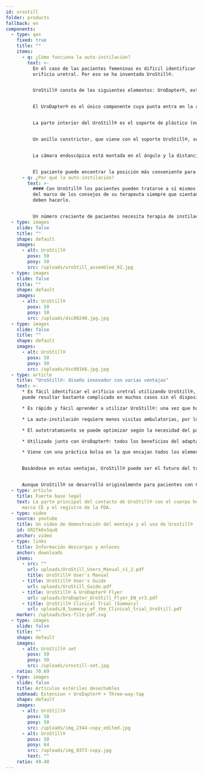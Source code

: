 ```yaml
---
id: urostill
folder: products
fallback: en
components:
  - type: qas
    fixed: true
    title: ""
    items:
      - q: ¿Cómo funciona la auto-instilación?
        text: >-
          En el caso de las pacientes femeninas es difícil identificar el
          orificio uretral. Por eso se ha inventado UroStill®.


          UroStill® consta de los siguientes elementos: UroDapter®, extensión, grifo de tres vías y soporte UroStill® (para jeringas de 50ml). Sus partes opcionales son la cámara endoscópica, la tableta y el soporte de la tableta. Puede adquirirlos con nosotros o comprarlos usted mismo en otro lugar. Para cada instilación deberá comprar elementos desechables estériles como un kit que contiene UroDapter®, extensión y grifo de tres vías.


          El UroDapter® es el único componente cuya punta entra en la abertura de la uretra para administrar la solución que se usa para tratar la vejiga. Se debe conectar una pieza de extensión al UroDapter® y el grifo de tres vías a la extensión y la jeringa. Estos dos elementos transmiten la solución de la jeringa al UroDapter®.


          La parte interior del UroStill® es el soporte de plástico (no desechable), que mantiene fuerte tanto la jeringa como la cámara endoscópica.


          Un anillo constrictor, que viene con el soporte UroStill®, se puede insertar en el soporte para que el UroStill® también se pueda utilizar con jeringas de 20 ml. (La jeringa con el medicamento no está incluida).


          La cámara endoscópica está montada en el ángulo y la distancia adecuados, por lo que puede brindar una vista perfecta de la punta del UroDapter® y la abertura uretral. (La cámara puede iluminar el orificio ya que tiene luces LED integradas). La imagen de la cámara se puede ver en cualquier teléfono inteligente compatible, tableta, PC, etc. Los dispositivos pequeños como teléfonos o tabletas se pueden colocar sobre un soporte. La cámara (6LED, micro USB, 7 mm CA00523), el soporte y el dispositivo inteligente (nuestra recomendación: Huawei Media Pad T3 8.0 16GB) son opcionales.


          El paciente puede encontrar la posición más conveniente para la autoinstilación y seguir fácilmente todo el proceso en la pantalla.
      - q: ¿Por qué la auto-instilación?
        text: >-
          #### Con UroStill® los pacientes pueden tratarse a sí mismos dentro
          del marco de los consejos de su terapeuta siempre que sientan que
          deben hacerlo.


          Un número creciente de pacientes necesita terapia de instilación intravesical en el síndrome de cistitis intersticial/dolor de vejiga que no puede ser cubierto de manera suficiente por el sistema de salud actual de ningún país. El tiempo dedicado a las visitas, las dificultades de viaje y la disponibilidad limitada de terapeutas son muy costosos para los pacientes, y el tiempo predeterminado de instilación con los terapeutas a menudo conduce a un tratamiento insuficiente o excesivo del paciente.
  - type: images
    slide: false
    title: ""
    shape: default
    images:
      - alt: UroStill®
        posx: 50
        posy: 50
        src: /uploads/uroStill_assembled_02.jpg
  - type: images
    slide: false
    title: ""
    shape: default
    images:
      - alt: UroStill®
        posx: 50
        posy: 50
        src: /uploads/dsc00240.jpg.jpg
  - type: images
    slide: false
    title: ""
    shape: default
    images:
      - alt: UroStill®
        posx: 50
        posy: 50
        src: /uploads/dsc00166.jpg.jpg
  - type: article
    title: "UroStill®: diseño innovador con varias ventajas"
    text: >-
      * Es fácil identificar el orificio uretral utilizando UroStill®, lo que
      puede resultar bastante complicado en muchos casos sin el dispositivo.

      * Es rápido y fácil aprender a utilizar UroStill®: una vez que ha sucedido, la paciente puede tratarse a sí misma sin ayuda externa.

      * La auto-instilación requiere menos visitas ambulatorias, por lo tanto, menos gastos médicos, menos tiempo de viaje.

      * El autotratamiento se puede optimizar según la necesidad del paciente, en lugar de la disponibilidad del terapeuta.

      * Utilizado junto con UroDapter®: todos los beneficios del adaptador de jeringa urológica se aplican también a UroStill®.

      * Viene con una práctica bolsa en la que encajan todos los elementos necesarios y opcionales, para que la paciente pueda llevar el dispositivo con ella fácilmente.


      Basándose en estas ventajas, UroStill® puede ser el futuro del tratamiento intravesical de CI/SDV. 


      Aunque UroStill® se desarrolló originalmente para pacientes con CI/SDV, se puede usar en otras condiciones también, como la cistitis por radiación post cáncer y las infecciones graves del tracto urinario que se repiten con frecuencia.
  - type: article
    title: Fuerte base legal
    text: La parte principal del contacto de UroStill® con el cuerpo humano tiene la
      marca CE y el registro de la FDA.
  - type: video
    source: youtube
    title: Un video de demostración del montaje y el uso de Urostill®
    id: GR2fk6xSquQ
    anchor: video
  - type: links
    title: Información descargas y enlaces
    anchor: downloads
    items:
      - src: ""
        url: uploads/UroStill_Users_Manual_v1_2.pdf
        title: UroStill® User's Manual
      - title: UroStill® User's Guide
        url: uploads/UroStill_Guide.pdf
      - title: UroStill® & UroDapter® Flyer
        url: uploads/UroDapter_UroStill_Flyer_EN_vr3.pdf
      - title: UroStill® Clinical Trial (Summary)
        url: uploads/A_Summary_of_the_Clinical_trial_UroStill.pdf
    marker: /uploads/bxs-file-pdf.svg
  - type: images
    slide: false
    title: ""
    shape: default
    images:
      - alt: UroStill® set
        posx: 50
        posy: 50
        src: /uploads/urostill-set.jpg
    ratio: 70.69
  - type: images
    slide: false
    title: Artículos estériles desechables
    subhead: Extension + UroDapter® + Three-way-tap
    shape: default
    images:
      - alt: UroStill®
        posx: 50
        posy: 50
        src: /uploads/img_2344-copy_edited.jpg
      - alt: UroStill®
        posx: 50
        posy: 64
        src: /uploads/img_8373-copy.jpg
        text: ""
    ratio: 49.48
---
```


